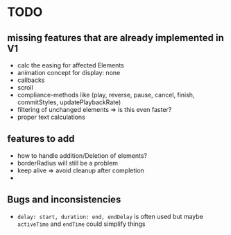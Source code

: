 # TODO

## missing features that are already implemented in V1

- calc the easing for affected Elements
- animation concept for display: none
- callbacks
- scroll
- compliance-methods like (play, reverse, pause, cancel, finish, commitStyles, updatePlaybackRate)
- filtering of unchanged elements => is this even faster?
- proper text calculations

## features to add

- how to handle addition/Deletion of elements?
- borderRadius will still be a problem
- keep alive => avoid cleanup after completion
-

## Bugs and inconsistencies

- `delay: start, duration: end, endDelay` is often used but maybe `activeTime` and `endTime` could simplify things
